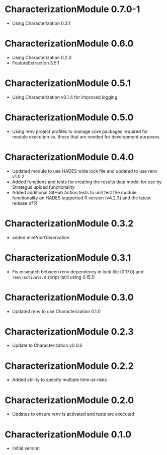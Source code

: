 CharacterizationModule 0.7.0-1
=======================
- Using Characterization 0.3.1

CharacterizationModule 0.6.0
=======================
- Using Characterization 0.2.0
- FeatureExtraction 3.5.1


CharacterizationModule 0.5.1
=======================
- Using Characterization v0.1.4 for improved logging.

CharacterizationModule 0.5.0
=======================
- Using renv project profiles to manage core packages required for module execution vs. those that are needed for development purposes.

CharacterizationModule 0.4.0
=======================
- Updated module to use HADES wide lock file and updated to use renv v1.0.2
- Added functions and tests for creating the results data model for use by Strategus upload functionality
- Added additional GitHub Action tests to unit test the module functionality on HADES supported R version (v4.2.3) and the latest release of R

CharacterizationModule 0.3.2
=======================
- added minPriorObservation

CharacterizationModule 0.3.1
=======================

- Fix mismatch between renv dependency in lock file (0.17.0) and `renv/activate.R` script (still using 0.15.1)

CharacterizationModule 0.3.0
=======================

- Updated renv to use Characterization 0.1.0

CharacterizationModule 0.2.3
=======================

- Update to Characterization v0.0.6

CharacterizationModule 0.2.2
=======================

- Added ability to specify multiple time-at-risks 

CharacterizationModule 0.2.0
=======================

- Updates to ensure renv is activated and tests are executed

CharacterizationModule 0.1.0
=======================

- Initial version
